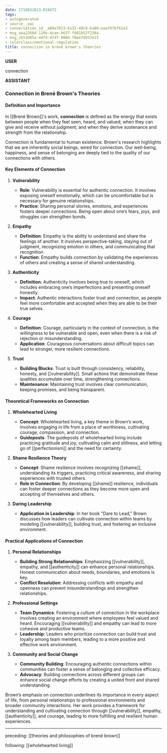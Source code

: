 ```yaml
---
date: 1718831813.018472
tags:
- autogenerated
- source__oai
- conversation_id__a0da7913-6132-49c9-ba80-eaaf67bf62e3
- msg_aaa2266d-116e-4cae-b637-f681b52f238a
- msg_cb53d85a-44fd-47df-8088-f8ee7d937e15
- colorclass/emotional-regulation
title: connection in brené brown's theories
---
```


**USER**

connection


**ASSISTANT**

### Connection in Brené Brown's Theories

#### Definition and Importance
In [[Brené Brown]]'s work, **connection** is defined as the energy that exists between people when they feel seen, heard, and valued; when they can give and receive without judgment; and when they derive sustenance and strength from the relationship.

Connection is fundamental to human existence. Brown's research highlights that we are inherently social beings, wired for connection. Our well-being, happiness, and sense of belonging are deeply tied to the quality of our connections with others.

#### Key Elements of Connection

1. **Vulnerability**
    - **Role**: Vulnerability is essential for authentic connection. It involves exposing oneself emotionally, which can be uncomfortable but is necessary for genuine relationships.
    - **Practice**: Sharing personal stories, emotions, and experiences fosters deeper connections. Being open about one’s fears, joys, and struggles can strengthen bonds.

2. **Empathy**
    - **Definition**: Empathy is the ability to understand and share the feelings of another. It involves perspective-taking, staying out of judgment, recognizing emotion in others, and communicating that recognition.
    - **Function**: Empathy builds connection by validating the experiences of others and creating a sense of shared understanding.

3. **Authenticity**
    - **Definition**: Authenticity involves being true to oneself, which includes embracing one’s imperfections and presenting oneself honestly.
    - **Impact**: Authentic interactions foster trust and connection, as people feel more comfortable and accepted when they are able to be their true selves.

4. **Courage**
    - **Definition**: Courage, particularly in the context of connection, is the willingness to be vulnerable and open, even when there is a risk of rejection or misunderstanding.
    - **Application**: Courageous conversations about difficult topics can lead to stronger, more resilient connections.

5. **Trust**
    - **Building Blocks**: Trust is built through consistency, reliability, honesty, and [[vulnerability]]. Small actions that demonstrate these qualities accumulate over time, strengthening connections.
    - **Maintenance**: Maintaining trust involves clear communication, keeping promises, and being transparent.

#### Theoretical Frameworks on Connection

1. **Wholehearted Living**
    - **Concept**: Wholehearted living, a key theme in Brown’s work, involves engaging in life from a place of worthiness, cultivating courage, compassion, and connection.
    - **Guideposts**: The guideposts of wholehearted living include practicing gratitude and joy, cultivating calm and stillness, and letting go of [[perfectionism]] and the need for certainty.

2. **Shame Resilience Theory**
    - **Concept**: Shame resilience involves recognizing [[shame]], understanding its triggers, practicing critical awareness, and sharing experiences with trusted others.
    - **Role in Connection**: By developing [[shame]] resilience, individuals can foster deeper connections as they become more open and accepting of themselves and others.

3. **Daring Leadership**
    - **Application in Leadership**: In her book "Dare to Lead," Brown discusses how leaders can cultivate connection within teams by modeling [[vulnerability]], building trust, and fostering an inclusive environment.

#### Practical Applications of Connection

1. **Personal Relationships**
    - **Building Strong Relationships**: Emphasizing [[vulnerability]], empathy, and [[authenticity]] can enhance personal relationships. Honest communication about needs, boundaries, and emotions is key.
    - **Conflict Resolution**: Addressing conflicts with empathy and openness can prevent misunderstandings and strengthen relationships.

2. **Professional Settings**
    - **Team Dynamics**: Fostering a culture of connection in the workplace involves creating an environment where employees feel valued and heard. Encouraging [[vulnerability]] and empathy can lead to more cohesive and productive teams.
    - **Leadership**: Leaders who prioritize connection can build trust and loyalty among team members, leading to a more positive and effective work environment.

3. **Community and Social Change**
    - **Community Building**: Encouraging authentic connections within communities can foster a sense of belonging and collective efficacy.
    - **Advocacy**: Building connections across different groups can enhance social change efforts by creating a united front and shared understanding.

Brown’s emphasis on connection underlines its importance in every aspect of life, from personal relationships to professional environments and broader community interactions. Her work provides a framework for understanding and cultivating connection through [[vulnerability]], empathy, [[authenticity]], and courage, leading to more fulfilling and resilient human experiences.


---

preceding: [[theories and philosophies of brené brown]]  


following: [[wholehearted living]]